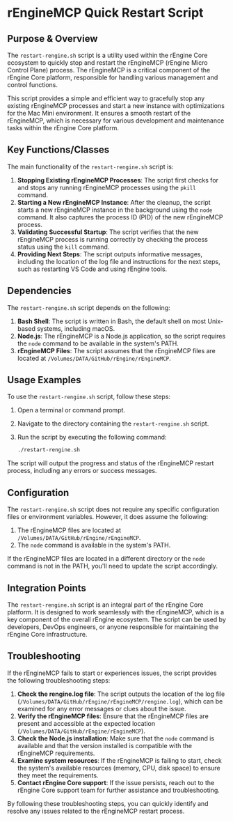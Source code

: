 # rEngineMCP Quick Restart Script

## Purpose & Overview

The `restart-rengine.sh` script is a utility used within the rEngine Core ecosystem to quickly stop and restart the rEngineMCP (rEngine Micro Control Plane) process. The rEngineMCP is a critical component of the rEngine Core platform, responsible for handling various management and control functions.

This script provides a simple and efficient way to gracefully stop any existing rEngineMCP processes and start a new instance with optimizations for the Mac Mini environment. It ensures a smooth restart of the rEngineMCP, which is necessary for various development and maintenance tasks within the rEngine Core platform.

## Key Functions/Classes

The main functionality of the `restart-rengine.sh` script is:

1. **Stopping Existing rEngineMCP Processes**: The script first checks for and stops any running rEngineMCP processes using the `pkill` command.
2. **Starting a New rEngineMCP Instance**: After the cleanup, the script starts a new rEngineMCP instance in the background using the `node` command. It also captures the process ID (PID) of the new rEngineMCP process.
3. **Validating Successful Startup**: The script verifies that the new rEngineMCP process is running correctly by checking the process status using the `kill` command.
4. **Providing Next Steps**: The script outputs informative messages, including the location of the log file and instructions for the next steps, such as restarting VS Code and using rEngine tools.

## Dependencies

The `restart-rengine.sh` script depends on the following:

1. **Bash Shell**: The script is written in Bash, the default shell on most Unix-based systems, including macOS.
2. **Node.js**: The rEngineMCP is a Node.js application, so the script requires the `node` command to be available in the system's PATH.
3. **rEngineMCP Files**: The script assumes that the rEngineMCP files are located at `/Volumes/DATA/GitHub/rEngine/rEngineMCP`.

## Usage Examples

To use the `restart-rengine.sh` script, follow these steps:

1. Open a terminal or command prompt.
2. Navigate to the directory containing the `restart-rengine.sh` script.
3. Run the script by executing the following command:

   ```bash
   ./restart-rengine.sh
   ```

The script will output the progress and status of the rEngineMCP restart process, including any errors or success messages.

## Configuration

The `restart-rengine.sh` script does not require any specific configuration files or environment variables. However, it does assume the following:

1. The rEngineMCP files are located at `/Volumes/DATA/GitHub/rEngine/rEngineMCP`.
2. The `node` command is available in the system's PATH.

If the rEngineMCP files are located in a different directory or the `node` command is not in the PATH, you'll need to update the script accordingly.

## Integration Points

The `restart-rengine.sh` script is an integral part of the rEngine Core platform. It is designed to work seamlessly with the rEngineMCP, which is a key component of the overall rEngine ecosystem. The script can be used by developers, DevOps engineers, or anyone responsible for maintaining the rEngine Core infrastructure.

## Troubleshooting

If the rEngineMCP fails to start or experiences issues, the script provides the following troubleshooting steps:

1. **Check the rengine.log file**: The script outputs the location of the log file (`/Volumes/DATA/GitHub/rEngine/rEngineMCP/rengine.log`), which can be examined for any error messages or clues about the issue.
2. **Verify the rEngineMCP files**: Ensure that the rEngineMCP files are present and accessible at the expected location (`/Volumes/DATA/GitHub/rEngine/rEngineMCP`).
3. **Check the Node.js installation**: Make sure that the `node` command is available and that the version installed is compatible with the rEngineMCP requirements.
4. **Examine system resources**: If the rEngineMCP is failing to start, check the system's available resources (memory, CPU, disk space) to ensure they meet the requirements.
5. **Contact rEngine Core support**: If the issue persists, reach out to the rEngine Core support team for further assistance and troubleshooting.

By following these troubleshooting steps, you can quickly identify and resolve any issues related to the rEngineMCP restart process.
